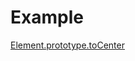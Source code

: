 # Example

[Element.prototype.toCenter](https://github.com/huei90/F2E-Knowledge-Database-by-Huei/tree/master/svg-example/Snapsvg)